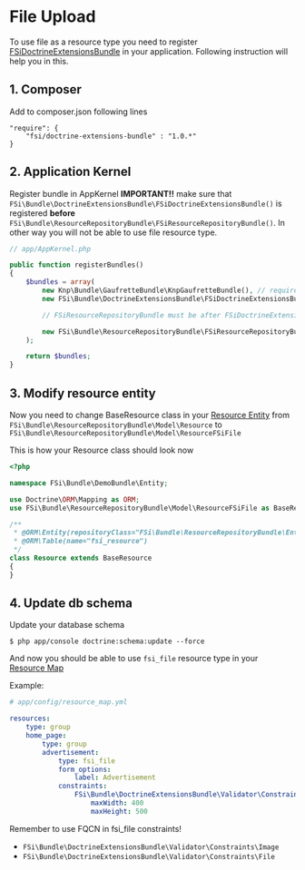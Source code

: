 # File Upload

To use file as a resource type you need to register [FSiDoctrineExtensionsBundle](https://github.com/fsi-open/doctrine-extensions-bundle)
in your application. Following instruction will help you in this.

## 1. Composer
Add to composer.json following lines

```
"require": {
    "fsi/doctrine-extensions-bundle" : "1.0.*"
}
```

## 2. Application Kernel

Register bundle in AppKernel
**IMPORTANT!!** make sure that ``FSi\Bundle\DoctrineExtensionsBundle\FSiDoctrineExtensionsBundle()`` is registered
**before** ``FSi\Bundle\ResourceRepositoryBundle\FSiResourceRepositoryBundle()``. In other way you will not be able
to use file resource type.

```php
// app/AppKernel.php

public function registerBundles()
{
    $bundles = array(
        new Knp\Bundle\GaufretteBundle\KnpGaufretteBundle(), // required by FSiDoctrineExtensionsBundle
        new FSi\Bundle\DoctrineExtensionsBundle\FSiDoctrineExtensionsBundle(),

        // FSiResourceRepositoryBundle must be after FSiDoctrineExtensionsBundle

        new FSi\Bundle\ResourceRepositoryBundle\FSiResourceRepositoryBundle()
    );

    return $bundles;
}
```

## 3. Modify resource entity

Now you need to change BaseResource class in your [Resource Entity](installation.md#3-create-entity) from
``FSi\Bundle\ResourceRepositoryBundle\Model\Resource`` to ``FSi\Bundle\ResourceRepositoryBundle\Model\ResourceFSiFile``

This is how your Resource class should look now
```php
<?php

namespace FSi\Bundle\DemoBundle\Entity;

use Doctrine\ORM\Mapping as ORM;
use FSi\Bundle\ResourceRepositoryBundle\Model\ResourceFSiFile as BaseResource;

/**
 * @ORM\Entity(repositoryClass="FSi\Bundle\ResourceRepositoryBundle\Entity\ResourceRepository")
 * @ORM\Table(name="fsi_resource")
 */
class Resource extends BaseResource
{
}
```

## 4. Update db schema

Update your database schema

```
$ php app/console doctrine:schema:update --force
```

And now you should be able to use ``fsi_file`` resource type in your [Resource Map](resource_map.md)

Example:

```yaml
# app/config/resource_map.yml

resources:
    type: group
    home_page:
        type: group
        advertisement:
            type: fsi_file
            form_options:
                label: Advertisement
            constraints:
                FSi\Bundle\DoctrineExtensionsBundle\Validator\Constraints\Image:
                    maxWidth: 400
                    maxHeight: 500
```

Remember to use FQCN in fsi_file constraints!
- ``FSi\Bundle\DoctrineExtensionsBundle\Validator\Constraints\Image``
- ``FSi\Bundle\DoctrineExtensionsBundle\Validator\Constraints\File``